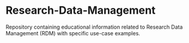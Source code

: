 # Research-Data-Management

Repository containing educational information related to Research Data Management (RDM) with specific use-case examples.